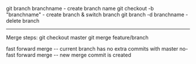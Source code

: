 git branch branchname - create branch name
git checkout -b "branchname" - create branch & switch branch
git branch -d branchname - delete branch

-----
Merge steps:
git checkout master
git merge  feature/branch

fast forward merge -- current branch has no extra commits with master
no-fast forward merge -- new merge commit is created 